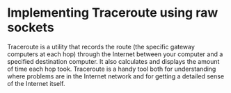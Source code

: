 # Implementing Traceroute using raw sockets
Traceroute is a utility that records the route (the specific gateway computers at each hop)
through the Internet between your computer and a specified destination computer. It also
calculates and displays the amount of time each hop took. Traceroute is a handy tool both
for understanding where problems are in the Internet network and for getting a detailed
sense of the Internet itself.
